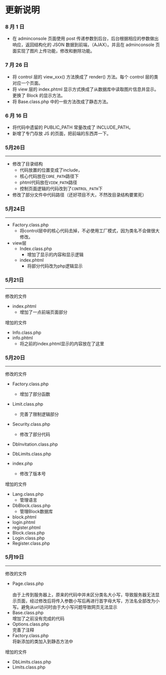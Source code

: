 更新说明
====

### 8 月 1 日
- 在 adminconsole 页面使用 post 传递参数到后台，后台根据相应的参数做出响应，返回结构化的 JSON 数据到前端，（AJAX）。并且在 adminconsole 页面实现了图片上传功能，修改和删除功能。


### 7 月 26 日
- 将 control 层的 view_xxx() 方法换成了 render() 方法。每个 control 层的类对应一个页面。
- 将 view 层的 index.phtml 显示方式换成了从数据库中读取图片信息并显示。更换了 Block 的显示方法。
- 将 Base.class.php 中的一些方法改成了静态方法。

### 6 月 16 日

- 将代码中遗留的 PUBLIC_PATH 常量改成了 INCLUDE_PATH。
- 新增了专门存放 JS 的页面，把前端的东西弄一下。

### 5月26日
---

- 修改了目录结构
  * 代码放置的位置变成了include，
  * 核心代码放在`CORE_PATH`路径下
  * phtml代码放在`VIEW_PATH`路径
  * 控制页面逻辑的代码改到了`CONTROL_PATH`下
- 修改了部分文件中代码路径（还好项目不大，不然改目录结构要累死）


### 5月24日
---

- Factory.class.php
  * 将control层中的核心代码去掉，不必使用工厂模式，因为类名不会做很大修改。
- view层
  - Index.class.php
    * 增加了显示的内容和显示逻辑
  - index.phtml
    * 将部分代码改为php逻辑显示


### 5月21日
---

修改的文件

- index.phtml
  * 增加了一点前端页面部分

增加的文件

- Info.class.php
- info.phtml
  * 将之前的index.phtml显示的内容放在了这里

### 5月20日
---

修改的文件

- Factory.class.php<br>
  * 增加了部分函数
- Limit.class.php<br>
  * 完善了限制逻辑部分
- Security.class.php<br>
  * 修改了部分代码
- DbInvitation.class.php<br>
    
- DbLimits.class.php<br>
    
- index.php<br>
  * 修改了版本号

增加的文件

- Lang.class.php<br>
  * 管理语言
- DbBlock.class.php<br>
  * 管理Block数据库
- block.phtml
- login.phtml
- register.phtml
- Block.class.php
- Login.class.php
- Register.class.php


### 5月19日
---

修改的文件

- Page.class.php<br>  
    由于上传到服务器上，原来的代码中并未区分类名大小写，导致服务器无法显示页面，经过修改后将传入参数小写后再进行首字母大写，方法名全部改为小写。避免从url访问时由于大小写问题导致网页无法显示
- Base.class.php<br>
    增加了之前没有完成的代码
- Options.class.php<br>
    完善了注释
- Factory.class.php<br>
    将新添加的类加入到静态方法中

增加的文件

- DbLimits.class.php
- Limits.class.php